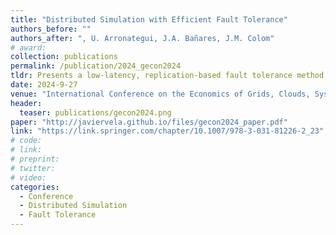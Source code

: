 ```yaml
---
title: "Distributed Simulation with Efficient Fault Tolerance"
authors_before: ""
authors_after: ", U. Arronategui, J.A. Bañares, J.M. Colom"
# award:
collection: publications
permalink: /publication/2024_gecon2024
tldr: Presents a low-latency, replication-based fault tolerance method for conservative distributed simulation. The approach reduces messaging and synchronization, maintains consistency, and achieves near-native performance with minimal overhead and fast recovery after faults.
date: 2024-9-27
venue: "International Conference on the Economics of Grids, Clouds, Systems, and Services (GECON 2024)"
header:
  teaser: publications/gecon2024.png
paper: "http://javiervela.github.io/files/gecon2024_paper.pdf"
link: "https://link.springer.com/chapter/10.1007/978-3-031-81226-2_23"
# code:
# link:
# preprint: 
# twitter:
# video:
categories:
  - Conference
  - Distributed Simulation
  - Fault Tolerance
---
```

